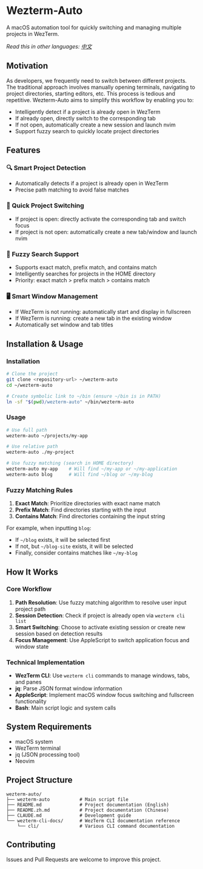 # Wezterm-Auto

A macOS automation tool for quickly switching and managing multiple projects in WezTerm.

*Read this in other languages: [中文](README.zh.md)*

## Motivation

As developers, we frequently need to switch between different projects. The traditional approach involves manually opening terminals, navigating to project directories, starting editors, etc. This process is tedious and repetitive. Wezterm-Auto aims to simplify this workflow by enabling you to:

- Intelligently detect if a project is already open in WezTerm
- If already open, directly switch to the corresponding tab
- If not open, automatically create a new session and launch nvim
- Support fuzzy search to quickly locate project directories

## Features

### 🔍 Smart Project Detection
- Automatically detects if a project is already open in WezTerm
- Precise path matching to avoid false matches

### 🚀 Quick Project Switching
- If project is open: directly activate the corresponding tab and switch focus
- If project is not open: automatically create a new tab/window and launch nvim

### 🔎 Fuzzy Search Support
- Supports exact match, prefix match, and contains match
- Intelligently searches for projects in the HOME directory
- Priority: exact match > prefix match > contains match

### 🖥️ Smart Window Management
- If WezTerm is not running: automatically start and display in fullscreen
- If WezTerm is running: create a new tab in the existing window
- Automatically set window and tab titles

## Installation & Usage

### Installation
```bash
# Clone the project
git clone <repository-url> ~/wezterm-auto
cd ~/wezterm-auto

# Create symbolic link to ~/bin (ensure ~/bin is in PATH)
ln -sf "$(pwd)/wezterm-auto" ~/bin/wezterm-auto
```

### Usage
```bash
# Use full path
wezterm-auto ~/projects/my-app

# Use relative path
wezterm-auto ./my-project

# Use fuzzy matching (search in HOME directory)
wezterm-auto my-app    # Will find ~/my-app or ~/my-application
wezterm-auto blog      # Will find ~/blog or ~/my-blog
```

### Fuzzy Matching Rules
1. **Exact Match**: Prioritize directories with exact name match
2. **Prefix Match**: Find directories starting with the input
3. **Contains Match**: Find directories containing the input string

For example, when inputting `blog`:
- If `~/blog` exists, it will be selected first
- If not, but `~/blog-site` exists, it will be selected
- Finally, consider contains matches like `~/my-blog`

## How It Works

### Core Workflow
1. **Path Resolution**: Use fuzzy matching algorithm to resolve user input project path
2. **Session Detection**: Check if project is already open via `wezterm cli list`
3. **Smart Switching**: Choose to activate existing session or create new session based on detection results
4. **Focus Management**: Use AppleScript to switch application focus and window state

### Technical Implementation
- **WezTerm CLI**: Use `wezterm cli` commands to manage windows, tabs, and panes
- **jq**: Parse JSON format window information
- **AppleScript**: Implement macOS window focus switching and fullscreen functionality
- **Bash**: Main script logic and system calls

## System Requirements

- macOS system
- WezTerm terminal
- jq (JSON processing tool)
- Neovim

## Project Structure

```
wezterm-auto/
├── wezterm-auto           # Main script file
├── README.md              # Project documentation (English)
├── README.zh.md           # Project documentation (Chinese)
├── CLAUDE.md              # Development guide
└── wezterm-cli-docs/      # WezTerm CLI documentation reference
    └── cli/               # Various CLI command documentation
```

## Contributing

Issues and Pull Requests are welcome to improve this project.